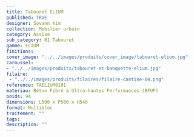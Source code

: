 ```yaml
---
title: Tabouret ELIUM 
published: TRUE
designer: Sovann Kim
collection: Mobilier urbain
category: Assise
sub_category: 01 Tabouret
gamme: ELIUM
finitions: 
cover_image: "../../images/produits/cover_image/tabouret-elium.jpg"
caroussel: 
- "../../images/produits/tabouret-et-banquette-elium.jpg"
filaire: 
 - "../../images/produits/filaires/filaire-cantine-04.png"
reference: TAELIUM0101
materiau: Béton Fibré à Ultra-hautes Performances (BFUP)
poids: 94
dimensions: L500 x P500 x H540
format: Multibloc
traitement: ""
tags: 
description: ""
---
```

